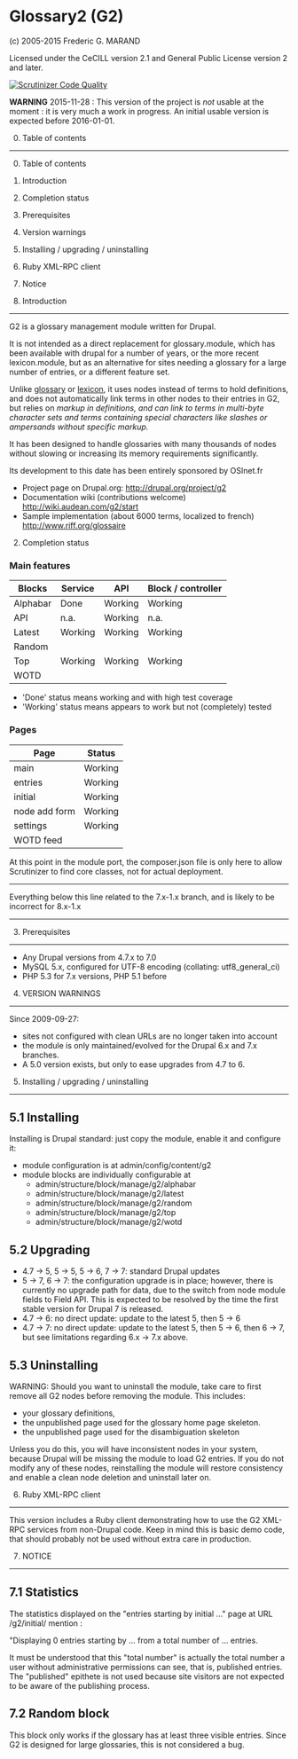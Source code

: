 Glossary2 (G2)
==============

(c) 2005-2015 Frederic G. MARAND

Licensed under the CeCILL version 2.1 and General Public License version 2 and later.

[![Scrutinizer Code Quality](https://scrutinizer-ci.com/g/FGM/g2/badges/quality-score.png?b=8.x-1.x)](https://scrutinizer-ci.com/g/FGM/g2/?branch=8.x-1.x)

**WARNING** 2015-11-28 : This version of the project is _not_ usable at the
  moment : it is very much a work in progress. An initial usable version is
  expected before 2016-01-01.



0. Table of contents
--------------------

  0. Table of contents
  1. Introduction
  2. Completion status
  3. Prerequisites
  4. Version warnings
  5. Installing / upgrading / uninstalling
  6. Ruby XML-RPC client
  7. Notice


1. Introduction
---------------

G2 is a glossary management module written for Drupal.

It is not intended as a direct replacement for glossary.module, which has been
available with drupal for a number of years, or the more recent lexicon.module,
but as an alternative for sites needing a glossary for a large number of
entries, or a different feature set.

Unlike [glossary] or [lexicon], it uses nodes instead of terms to hold
definitions, and does not automatically link terms in other nodes to their
entries in G2, but relies on <dfn> markup in definitions, and can link to terms
in multi-byte character sets and terms containing special characters like
slashes or ampersands without specific markup.

[glossary]: https://www.drupal.org/project/glossary
[lexicon]: https://www.drupal.org/project/lexicon

It has been designed to handle glossaries with many thousands of nodes without
slowing or increasing its memory requirements significantly.

Its development to this date has been entirely sponsored by OSInet.fr


* Project page on Drupal.org: http://drupal.org/project/g2
* Documentation wiki (contributions welcome) http://wiki.audean.com/g2/start
* Sample implementation (about 6000 terms, localized to french) http://www.riff.org/glossaire


2. Completion status
### Main features

| Blocks    | Service     | API       | Block / controller  |
|-----------|-------------|-----------|---------------------|
| Alphabar  | Done        | Working   | Working             |
| API       | n.a.        | Working   | n.a.                |
| Latest    | Working     | Working   | Working             |
| Random    |             |           |                     |
| Top       | Working     | Working   | Working             |
| WOTD      |             |           |                     |

* 'Done' status means working and with high test coverage
* 'Working' status means appears to work but not (completely) tested

### Pages

| Page          | Status
|---------------|-------------------------------------------|
| main          | Working                                   |
| entries       | Working                                   |
| initial       | Working                                   |
| node add form | Working                                   |
| settings      | Working                                   |
| WOTD feed     |                                           |

At this point in the module port, the composer.json file is only here to allow
Scrutinizer to find core classes, not for actual deployment.

---

Everything below this line related to the 7.x-1.x branch, and is likely to be
incorrect for 8.x-1.x

---

3. Prerequisites
----------------

  * Any Drupal versions from 4.7.x to 7.0
  * MySQL 5.x, configured for UTF-8 encoding (collating: utf8_general_ci)
  * PHP 5.3 for 7.x versions, PHP 5.1 before


4. VERSION WARNINGS
-------------------

Since 2009-09-27:
- sites not configured with clean URLs are no longer taken into account
- the module is only maintained/evolved for the Drupal 6.x and 7.x branches.
- A 5.0 version exists, but only to ease upgrades from 4.7 to 6.

5. Installing / upgrading / uninstalling
----------------------------------------
5.1 Installing
--------------

Installing is Drupal standard: just copy the module, enable it and configure it:
- module configuration is at admin/config/content/g2
- module blocks are individually configurable at
  - admin/structure/block/manage/g2/alphabar
  - admin/structure/block/manage/g2/latest
  - admin/structure/block/manage/g2/random
  - admin/structure/block/manage/g2/top
  - admin/structure/block/manage/g2/wotd

5.2 Upgrading
-------------

- 4.7 -> 5, 5 -> 5, 5 -> 6, 7 -> 7: standard Drupal updates
- 5 -> 7, 6 -> 7: the configuration upgrade is in place; however, there is
  currently no upgrade path for data, due to the switch from node module fields
  to Field API. This is expected to be resolved by the time the first stable
  version for Drupal 7 is released.
- 4.7 -> 6: no direct update: update to the latest 5, then 5 -> 6
- 4.7 -> 7: no direct update: update to the latest 5, then 5 -> 6, then 6 -> 7,
  but see limitations regarding 6.x -> 7.x above.

5.3 Uninstalling
----------------

WARNING: Should you want to uninstall the module, take care to first remove
all G2 nodes before removing the module. This includes:

- your glossary definitions,
- the unpublished page used for the glossary home page skeleton.
- the unpublished page used for the disambiguation skeleton

Unless you do this, you will have inconsistent nodes in your system, because
Drupal will be missing the module to load G2 entries. If you do not modify
any of these nodes, reinstalling the module will restore consistency and
enable a clean node deletion and uninstall later on.

6. Ruby XML-RPC client
----------------------

This version includes a Ruby client demonstrating how to use the G2
XML-RPC services from non-Drupal code. Keep in mind this is basic demo
code, that should probably not be used without extra care in production.

7. NOTICE
---------

7.1 Statistics
--------------

The statistics displayed on the "entries starting by initial ..." page
at URL <drupal>/g2/initial/<some initial segment> mention :

"Displaying 0 entries starting by ... from a total number of ... entries.

It must be understood that this "total number" is actually the total number
a user without administrative permissions can see, that is, published entries.
The "published" epithete is not used because site visitors are not expected
to be aware of the publishing process.

7.2 Random block
----------------

This block only works if the glossary has at least three visible entries.
Since G2 is designed for large glossaries, this is not considered a bug.
